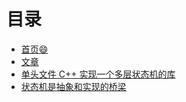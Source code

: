 # 目录

- [首页:smile:](/)
- [文章](/articles/)
- [单头文件 C++ 实现一个多层状态机的库](/articles/autofsm/ "单头文件 C++ 实现一个多层状态机的库")
- [状态机是抽象和实现的桥梁](/articles/fsm_is_a_bridge/ "状态机是抽象和实现的桥梁")
